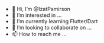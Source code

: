 - 👋 Hi, I’m @IzatPamirson
- 👀 I’m interested in ...
- 🌱 I’m currently learning Flutter/Dart
- 💞️ I’m looking to collaborate on ...
- 📫 How to reach me ...

<!---
IzatPamirson/IzatPamirson is a ✨ special ✨ repository because its `README.md` (this file) appears on your GitHub profile.
You can click the Preview link to take a look at your changes.
--->
